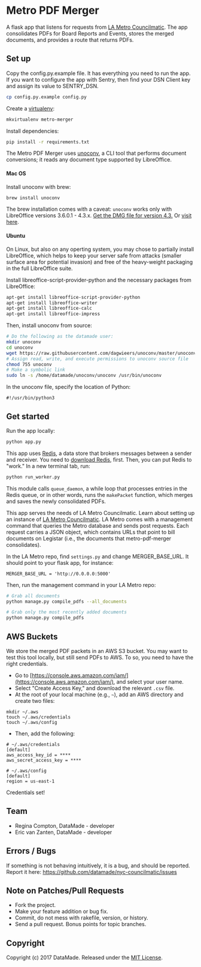 # Metro PDF Merger

A flask app that listens for requests from [LA Metro Councilmatic](https://github.com/datamade/la-metro-councilmatic). The app consolidates PDFs for Board Reports and Events, stores the merged documents, and provides a route that returns PDFs.

## Set up

Copy the config.py.example file. It has everything you need to run the app. If you want to configure the app with Sentry, then find your DSN Client key and assign its value to SENTRY_DSN.

```bash
cp config.py.example config.py
```

Create a [virtualenv](http://docs.python-guide.org/en/latest/dev/virtualenvs/):

```bash
mkvirtualenv metro-merger
```

Install dependencies:

```bash
pip install -r requirements.txt
```

The Metro PDF Merger uses [unoconv](https://github.com/dagwieers/unoconv), a CLI tool that performs document conversions; it reads any document type supported by LibreOffice.

#### Mac OS

Install unoconv with brew:

```bash
brew install unoconv
```

The brew installation comes with a caveat: `unoconv` works only with LibreOffice versions 3.6.0.1 - 4.3.x. [Get the DMG file for version 4.3.](https://downloadarchive.documentfoundation.org/libreoffice/old/4.3.7.2/mac/x86_64/LibreOffice_4.3.7.2_MacOS_x86-64.dmg) Or [visit here](https://downloadarchive.documentfoundation.org/libreoffice/old/4.3.7.2/mac/x86_64/).


#### Ubuntu

On Linux, but also on any operting system, you may chose to partially install LibreOffice, which helps to keep your server safe from attacks (smaller surface area for potential invasion) and free of the heavy-weight packaging in the full LibreOffice suite.

Install libreoffice-script-provider-python and the necessary packages from LibreOffice:

```bash
apt-get install libreoffice-script-provider-python
apt-get install libreoffice-writer
apt-get install libreoffice-calc
apt-get install libreoffice-impress
```

Then, install unoconv from source:

```bash
# Do the following as the datamade user:
mkdir unoconv
cd unoconv
wget https://raw.githubusercontent.com/dagwieers/unoconv/master/unoconv
# Assign read, write, and execute permissions to unoconv source file
chmod 755 unoconv
# Make a symbolic link
sudo ln -s /home/datamade/unoconv/unoconv /usr/bin/unoconv
```

In the unoconv file, specify the location of Python:

```
#!/usr/bin/python3
```

## Get started

Run the app locally:

```bash
python app.py
```

This app uses [Redis](https://redis.io/), a data store that brokers messages between a sender and receiver. You need to [download Redis](https://redis.io/download), first. Then, you can put Redis to "work." In a new terminal tab, run:

```bash
python run_worker.py
```

This module calls `queue_daemon`, a while loop that processes entries in the Redis queue, or in other words, runs the `makePacket` function, which merges and saves the newly consolidated PDFs.

This app serves the needs of LA Metro Councilmatic. Learn about setting up an instance of [LA Metro Councilmatic](https://github.com/datamade/la-metro-councilmatic). LA Metro comes with a management command that queries the Metro database and sends post requests. Each request carries a JSON object, which contains URLs that point to bill documents on Legistar (i.e., the documents that metro-pdf-merger consolidates).

In the LA Metro repo, find `settings.py` and change MERGER_BASE_URL. It should point to your flask app, for instance:

```
MERGER_BASE_URL = 'http://0.0.0.0:5000'
```

Then, run the management command in your LA Metro repo:

```bash
# Grab all documents
python manage.py compile_pdfs --all_documents

# Grab only the most recently added documents
python manage.py compile_pdfs
```

## AWS Buckets

We store the merged PDF packets in an AWS S3 bucket. You may want to test this tool locally, but still send PDFs to AWS. To so, you need to have the right credentials. 

* Go to [https://console.aws.amazon.com/iam/](https://console.aws.amazon.com/iam/), and select your user name.
* Select "Create Access Key," and download the relevant `.csv` file. 
* At the root of your local machine (e.g., `~`), add an AWS directory and create two files:

```
mkdir ~/.aws
touch ~/.aws/credentials
touch ~/.aws/config
```

* Then, add the following:

```
# ~/.aws/credentials
[default]
aws_access_key_id = ****
aws_secret_access_key = ****

# ~/.aws/config
[default]
region = us-east-1
```

Credentials set!

## Team

* Regina Compton, DataMade - developer
* Eric van Zanten, DataMade - developer

## Errors / Bugs

If something is not behaving intuitively, it is a bug, and should be reported.
Report it here: https://github.com/datamade/nyc-councilmatic/issues

## Note on Patches/Pull Requests

* Fork the project.
* Make your feature addition or bug fix.
* Commit, do not mess with rakefile, version, or history.
* Send a pull request. Bonus points for topic branches.

## Copyright

Copyright (c) 2017 DataMade. Released under the [MIT License](https://github.com/datamade/nyc-councilmatic/blob/master/LICENSE).




